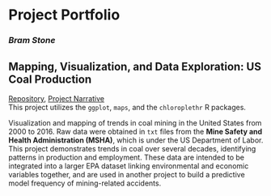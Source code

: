 # Project Portfolio
### *Bram Stone*

## Mapping, Visualization, and Data Exploration: US Coal Production
[Repository](https://github.com/bramstone/US-Coal-Production), [Project Narrative](https://github.com/bramstone/US-Coal-Production/blob/master/project_narrative.md)  
This project utilizes the `ggplot`, `maps`, and the `chloroplethr` R packages.

Visualization and mapping of trends in coal mining in the United States from 2000 to 2016. Raw data were obtained in `txt` files from the **Mine Safety and Health Administration (MSHA)**, which is under the US Department of Labor. This project demonstrates trends in coal over several decades, identifying patterns in production and employment. These data are intended to be integrated into a larger EPA dataset linking environmental and economic variables together, and are used in another project to build a predictive model frequency of mining-related accidents.
